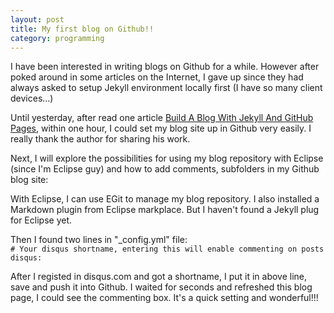 ```yaml
---
layout: post
title: My first blog on Github!!
category: programming
---
```


I have been interested in writing blogs on Github for a while. However after poked around in some articles on the Internet, I gave up since they had always asked to setup Jekyll environment locally first (I have so many client devices...) 

Until yesterday, after read one article [Build A Blog With Jekyll And GitHub Pages](http://www.smashingmagazine.com/2014/08/01/build-blog-jekyll-github-pages/), within one hour, I could set my blog site up in Github very easily. I really thank the author for sharing his work.

Next, I will explore the possibilities for using my blog repository with Eclipse (since I'm Eclipse guy) and how to add comments, subfolders in my Github blog site: 

With Eclipse, I can use EGit to manage my blog repository. I also installed a Markdown plugin from Eclipse markplace. But I haven't found a Jekyll plug for Eclipse yet. 

Then I found two lines in "_config.yml" file:  
`# Your disqus shortname, entering this will enable commenting on posts`  
`disqus:` 

After I registed in disqus.com and got a shortname, I put it in above line, save and push it into Github. I waited for seconds and refreshed this blog page, I could see the commenting box. It's a quick setting and wonderful!!!



